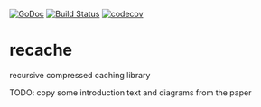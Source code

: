 [![GoDoc](https://godoc.org/github.com/bakape/recache?status.svg)](https://godoc.org/github.com/bakape/recache)
[![Build Status](https://travis-ci.org/bakape/recache.svg?branch=master)](https://travis-ci.org/bakape/recache)
[![codecov](https://codecov.io/gh/bakape/recache/branch/master/graph/badge.svg)](https://codecov.io/gh/bakape/recache)

# recache
recursive compressed caching library

TODO: copy some introduction text and diagrams from the paper
